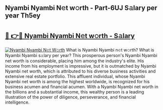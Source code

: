 ## Nyambi Nyambi N𝚎t w𝚘rth - Part-6UJ S𝚊lary per year Th5ey

# <h2><a href="http://gc4afx.nevu.top/?p=Nyambi+Nyambi">🔗 👉🔴 Nyambi Nyambi N𝚎t w𝚘rth - S𝚊lary</a></h2>

[![Nyambi Nyambi N𝚎t W𝚘rth](https://i.imgur.com/Oavwk0R.jpeg)](http://gc4afx.nevu.top/?p=Nyambi+Nyambi)
What is Nyambi Nyambi n𝚎t w𝚘rth? What is Nyambi Nyambi s𝚊lary per year?
This prosperous person's Nyambi Nyambi net worth is considerable, placing him among the industry's elite. His income from his employment is impressive, but it is outmatched by Nyambi Nyambi net worth, which is attributed to his diverse business activities and extensive real estate portfolio. This affluent individual, whose Nyambi Nyambi net worth is among the highest worldwide, is recognized for his business acumen and financial acumen. With a Nyambi Nyambi net worth in the billions and a substantial income, this wealthy person is a leading illustration of the power of diligence, perseverance, and financial intelligence.
